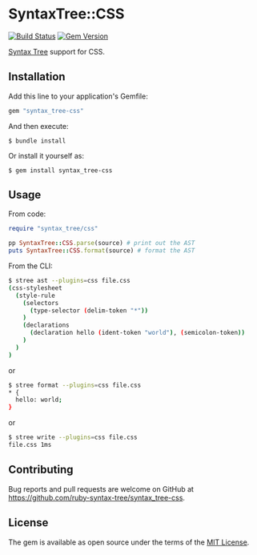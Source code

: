 # SyntaxTree::CSS

[![Build Status](https://github.com/ruby-syntax-tree/syntax_tree-css/actions/workflows/main.yml/badge.svg)](https://github.com/ruby-syntax-tree/syntax_tree-css/actions/workflows/main.yml)
[![Gem Version](https://img.shields.io/gem/v/syntax_tree-css.svg)](https://rubygems.org/gems/syntax_tree-css)

[Syntax Tree](https://github.com/ruby-syntax-tree/syntax_tree) support for CSS.

## Installation

Add this line to your application's Gemfile:

```ruby
gem "syntax_tree-css"
```

And then execute:

    $ bundle install

Or install it yourself as:

    $ gem install syntax_tree-css

## Usage

From code:

```ruby
require "syntax_tree/css"

pp SyntaxTree::CSS.parse(source) # print out the AST
puts SyntaxTree::CSS.format(source) # format the AST
```

From the CLI:

```sh
$ stree ast --plugins=css file.css
(css-stylesheet
  (style-rule
    (selectors
      (type-selector (delim-token "*"))
    )
    (declarations
      (declaration hello (ident-token "world"), (semicolon-token))
    )
  )
)
```

or

```sh
$ stree format --plugins=css file.css
* {
  hello: world;
}
```

or

```sh
$ stree write --plugins=css file.css
file.css 1ms
```

## Contributing

Bug reports and pull requests are welcome on GitHub at https://github.com/ruby-syntax-tree/syntax_tree-css.

## License

The gem is available as open source under the terms of the [MIT License](https://opensource.org/licenses/MIT).
